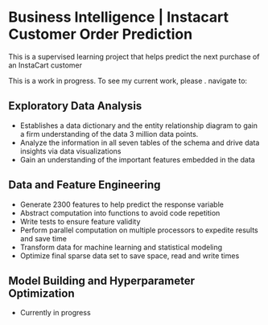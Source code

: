 # Business Intelligence | Instacart Customer Order Prediction
This is a supervised learning project that helps predict the next purchase of an InstaCart customer

This is a work in progress. To see my current work, please . navigate to:  

## Exploratory Data Analysis  
* Establishes a data dictionary and the entity relationship diagram to gain a firm understanding of the data 3 million data points.  
* Analyze the information in all seven tables of the schema and drive data insights via data visualizations  
* Gain an understanding of the important features embedded in the data    
## Data and Feature Engineering
* Generate 2300 features to help predict the response variable  
* Abstract computation into functions to avoid code repetition  
* Write tests to ensure feature validity  
* Perform parallel computation on multiple processors to expedite results and save time  
* Transform data for machine learning and statistical modeling  
* Optimize final sparse data set to save space, read and write times  

## Model Building and Hyperparameter Optimization
* Currently in progress
